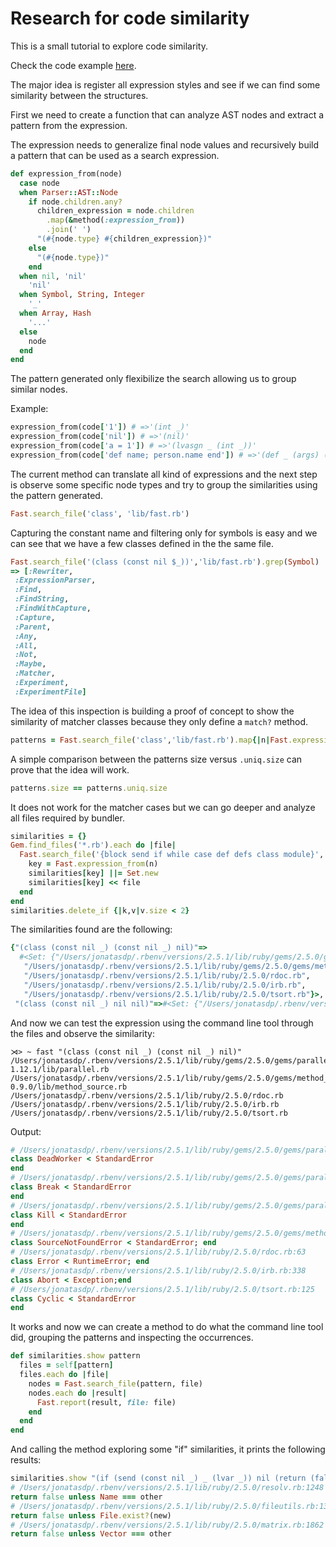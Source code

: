 # Research for code similarity

This is a small tutorial to explore code similarity.

Check the code example [here](https://github.com/jonatas/fast/blob/master/examples/similarity_research.rb).

The major idea is register all expression styles and see if we can find some
similarity between the structures.

First we need to create a function that can analyze AST nodes and extract a
pattern from the expression.

The expression needs to generalize final node values and recursively build a
pattern that can be used as a search expression.

```ruby
def expression_from(node)
  case node
  when Parser::AST::Node
    if node.children.any?
      children_expression = node.children
        .map(&method(:expression_from))
        .join(' ')
      "(#{node.type} #{children_expression})"
    else
      "(#{node.type})"
    end
  when nil, 'nil'
    'nil'
  when Symbol, String, Integer
    '_'
  when Array, Hash
    '...'
  else
    node
  end
end
```

The pattern generated only flexibilize the search allowing us to group similar nodes.

Example:

```ruby
expression_from(code['1']) # =>'(int _)'
expression_from(code['nil']) # =>'(nil)'
expression_from(code['a = 1']) # =>'(lvasgn _ (int _))'
expression_from(code['def name; person.name end']) # =>'(def _ (args) (send (send nil _) _))'
```

The current method can translate all kind of expressions and the next step is
observe some specific node types and try to group the similarities
using the pattern generated.

```ruby
Fast.search_file('class', 'lib/fast.rb')
```
Capturing the constant name and filtering only for symbols is easy and we can
see that we have a few classes defined in the the same file.

```ruby
Fast.search_file('(class (const nil $_))','lib/fast.rb').grep(Symbol)
=> [:Rewriter,
 :ExpressionParser,
 :Find,
 :FindString,
 :FindWithCapture,
 :Capture,
 :Parent,
 :Any,
 :All,
 :Not,
 :Maybe,
 :Matcher,
 :Experiment,
 :ExperimentFile]
```

The idea of this inspection is building a proof of concept to show the similarity
of matcher classes because they only define a `match?` method.

```ruby
patterns = Fast.search_file('class','lib/fast.rb').map{|n|Fast.expression_from(n)}
```

A simple comparison between the patterns size versus `.uniq.size` can prove that
the idea will work.

```ruby
patterns.size == patterns.uniq.size
```

It does not work for the matcher cases but we can go deeper and analyze all
files required by bundler.

```ruby
similarities = {}
Gem.find_files('*.rb').each do |file|
  Fast.search_file('{block send if while case def defs class module}', file).map do |n|
    key = Fast.expression_from(n)
    similarities[key] ||= Set.new
    similarities[key] << file
  end 
end
similarities.delete_if {|k,v|v.size < 2}
```
The similarities found are the following:

```ruby
{"(class (const nil _) (const nil _) nil)"=>
  #<Set: {"/Users/jonatasdp/.rbenv/versions/2.5.1/lib/ruby/gems/2.5.0/gems/parallel-1.12.1/lib/parallel.rb",
   "/Users/jonatasdp/.rbenv/versions/2.5.1/lib/ruby/gems/2.5.0/gems/method_source-0.9.0/lib/method_source.rb",
   "/Users/jonatasdp/.rbenv/versions/2.5.1/lib/ruby/2.5.0/rdoc.rb",
   "/Users/jonatasdp/.rbenv/versions/2.5.1/lib/ruby/2.5.0/irb.rb",
   "/Users/jonatasdp/.rbenv/versions/2.5.1/lib/ruby/2.5.0/tsort.rb"}>,
 "(class (const nil _) nil nil)"=>#<Set: {"/Users/jonatasdp/.rbenv/versions/2.5.1/lib/ruby/2.5.0/ripper.rb", "/Users/jonatasdp/.rbenv/versions/2.5.1/lib/ruby/2.5.0/cgi.rb"}>}
```

And now we can test the expression using the command line tool through the files
and observe the similarity:

```
⋊> ~ fast "(class (const nil _) (const nil _) nil)" /Users/jonatasdp/.rbenv/versions/2.5.1/lib/ruby/gems/2.5.0/gems/parallel-1.12.1/lib/parallel.rb /Users/jonatasdp/.rbenv/versions/2.5.1/lib/ruby/gems/2.5.0/gems/method_source-0.9.0/lib/method_source.rb /Users/jonatasdp/.rbenv/versions/2.5.1/lib/ruby/2.5.0/rdoc.rb /Users/jonatasdp/.rbenv/versions/2.5.1/lib/ruby/2.5.0/irb.rb /Users/jonatasdp/.rbenv/versions/2.5.1/lib/ruby/2.5.0/tsort.rb
```

Output:

```ruby
# /Users/jonatasdp/.rbenv/versions/2.5.1/lib/ruby/gems/2.5.0/gems/parallel-1.12.1/lib/parallel.rb:8
class DeadWorker < StandardError
end
# /Users/jonatasdp/.rbenv/versions/2.5.1/lib/ruby/gems/2.5.0/gems/parallel-1.12.1/lib/parallel.rb:11
class Break < StandardError
end
# /Users/jonatasdp/.rbenv/versions/2.5.1/lib/ruby/gems/2.5.0/gems/parallel-1.12.1/lib/parallel.rb:14
class Kill < StandardError
end
# /Users/jonatasdp/.rbenv/versions/2.5.1/lib/ruby/gems/2.5.0/gems/method_source-0.9.0/lib/method_source.rb:16
class SourceNotFoundError < StandardError; end
# /Users/jonatasdp/.rbenv/versions/2.5.1/lib/ruby/2.5.0/rdoc.rb:63
class Error < RuntimeError; end
# /Users/jonatasdp/.rbenv/versions/2.5.1/lib/ruby/2.5.0/irb.rb:338
class Abort < Exception;end
# /Users/jonatasdp/.rbenv/versions/2.5.1/lib/ruby/2.5.0/tsort.rb:125
class Cyclic < StandardError
end
```

It works and now we can create a method to do what the command line tool did, 
grouping the patterns and inspecting the occurrences.

```ruby
def similarities.show pattern
  files = self[pattern]
  files.each do |file|
    nodes = Fast.search_file(pattern, file)
    nodes.each do |result|
      Fast.report(result, file: file)
    end
  end
end
```

And calling the method exploring some "if" similarities, it prints the following
results:

```ruby
similarities.show "(if (send (const nil _) _ (lvar _)) nil (return (false)))"
# /Users/jonatasdp/.rbenv/versions/2.5.1/lib/ruby/2.5.0/resolv.rb:1248
return false unless Name === other
# /Users/jonatasdp/.rbenv/versions/2.5.1/lib/ruby/2.5.0/fileutils.rb:138
return false unless File.exist?(new)
# /Users/jonatasdp/.rbenv/versions/2.5.1/lib/ruby/2.5.0/matrix.rb:1862
return false unless Vector === other
```

